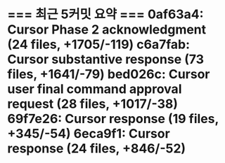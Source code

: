 === 최근 5커밋 요약 ===
0af63a4: Cursor Phase 2 acknowledgment (24 files, +1705/-119)
c6a7fab: Cursor substantive response (73 files, +1641/-79)
bed026c: Cursor user final command approval request (28 files, +1017/-38)
69f7e26: Cursor response (19 files, +345/-54)
6eca9f1: Cursor response (24 files, +846/-52)
=======================
